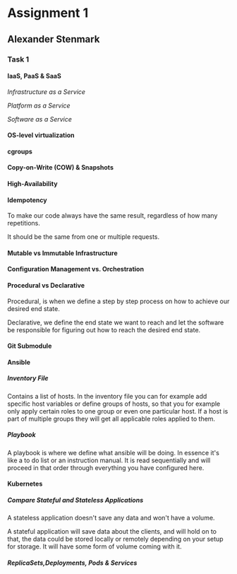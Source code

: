 Assignment 1
======
## Alexander Stenmark
### Task 1

#### IaaS, PaaS & SaaS
*Infrastructure as a Service*

*Platform as a Service*

*Software as a Service*

#### OS-level virtualization

#### cgroups

#### Copy-on-Write (COW) & Snapshots

#### High-Availability

#### Idempotency
To make our code always have the same result, regardless of how many repetitions.

It should be the same from one or multiple requests.

#### Mutable vs Immutable Infrastructure

#### Configuration Management vs. Orchestration

#### Procedural vs Declarative
Procedural, is when we define a step by step process on how to achieve our desired end state.

Declarative, we define the end state we want to reach and let the software be responsible for figuring out how to reach the desired end state.
#### Git Submodule

#### Ansible

##### *Inventory File*

Contains a list of hosts. In the inventory file you can for  example add specific host variables or define groups of hosts, so that you for example only apply certain roles to one group or even one particular host. If a host is part of multiple groups they will get all applicable roles applied to them.
##### *Playbook*
A playbook is where we define what ansible will be doing. In essence it's like a to do list or an instruction manual. It is read sequentially and will proceed in that order through everything you have configured here. 

#### Kubernetes

##### *Compare Stateful and Stateless Applications*
A stateless application doesn't save any data and won't have a volume.

A stateful application will save data about the clients, and will hold on to that, the data could be stored locally or remotely depending on your setup for storage. It will have some form of volume coming with it. 
##### *ReplicaSets,Deployments, Pods & Services*
